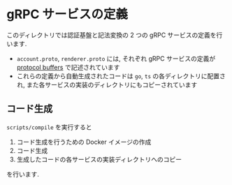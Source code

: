 # gRPC サービスの定義
このディレクトリでは認証基盤と記法変換の 2 つの gRPC サービスの定義を行います.

- `account.proto`, `renderer.proto` には, それぞれ gRPC サービスの定義が [protocol buffers](https://developers.google.com/protocol-buffers/docs/proto3) で記述されています
- これらの定義から自動生成されたコードは `go`, `ts` の各ディレクトリに配置され, また各サービスの実装のディレクトリにもコピーされています

## コード生成
`scripts/compile` を実行すると

1. コード生成を行うための Docker イメージの作成
2. コード生成
3. 生成したコードの各サービスの実装ディレクトリへのコピー

を行います.

